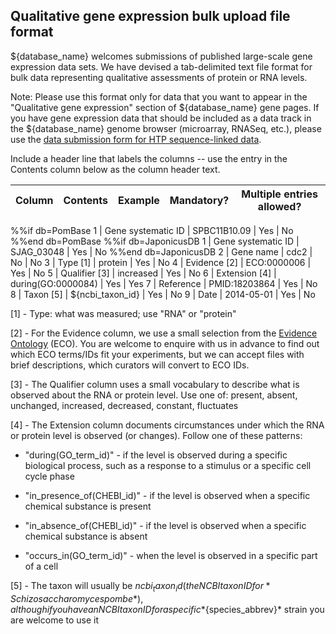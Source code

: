 ## Qualitative gene expression bulk upload file format

${database_name} welcomes submissions of published large-scale gene expression
data sets. We have devised a tab-delimited text file format for bulk
data representing qualitative assessments of protein or RNA levels.

Note: Please use this format only for data that you want to appear in
the "Qualitative gene expression" section of ${database_name} gene pages. If
you have gene expression data that should be included as a data track
in the ${database_name} genome browser (microarray, RNASeq, etc.), please use
the [data submission form for HTP sequence-linked data](documentation/data-submission-form-for-HTP-sequence-linked-data).

Include a header line that labels the columns -- use the entry in the
Contents column below as the column header text.

Column | Contents | Example | Mandatory? | Multiple entries allowed?
-------|----------|---------|------------|--------------------------
%%if db=PomBase
1 | Gene systematic ID | SPBC11B10.09 | Yes | No
%%end db=PomBase
%%if db=JaponicusDB
1 | Gene systematic ID | SJAG_03048 | Yes | No
%%end db=JaponicusDB
2 | Gene name | cdc2 | No | No
3 | Type [1] | protein | Yes | No
4 | Evidence [2] | ECO:0000006 | Yes | No
5 | Qualifier [3] | increased | Yes | No
6 | Extension [4] | during(GO:0000084) | Yes | Yes
7 | Reference | PMID:18203864 | Yes | No
8 | Taxon [5] | ${ncbi_taxon_id} | Yes | No
9 | Date | 2014-05-01 | Yes | No

[1] - Type: what was measured; use "RNA" or "protein"

[2] - For the Evidence column, we use a small selection from the
      [Evidence Ontology](http://www.evidenceontology.org/) (ECO). You
      are welcome to enquire with us in advance to find out which ECO
      terms/IDs fit your experiments, but we can accept files with brief
      descriptions, which curators will convert to ECO IDs.
    
[3] - The Qualifier column uses a small vocabulary to describe what is
      observed about the RNA or protein level. Use one of: present,
      absent, unchanged, increased, decreased, constant, fluctuates
      
[4] - The Extension column documents circumstances under which the RNA
      or protein level is observed (or changes). Follow one of these
      patterns:
      
- "during(GO_term_id)" - if the level is observed during a specific
        biological process, such as a response to a stimulus or a specific
        cell cycle phase
  
- "in_presence_of(CHEBI_id)" - if the level is observed when a 
        specific chemical substance is present
  
- "in_absence_of(CHEBI_id)" - if the level is observed when a 
        specific chemical substance is absent
  
- "occurs_in(GO_term_id)" -  when the level is observed in a 
        specific part of a cell
         
[5] - The taxon will usually be ${ncbi_taxon_id} (the NCBI taxon ID for
      *Schizosaccharomyces pombe*), although if you have an NCBI taxon ID
      for a specific *${species_abbrev}* strain you are welcome to use it
